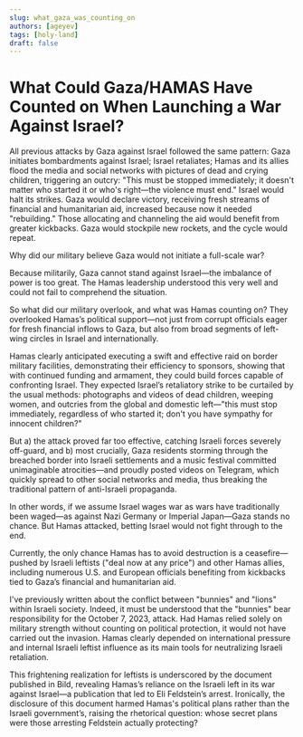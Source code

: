```yaml
---
slug: what_gaza_was_counting_on
authors: [ageyev]
tags: [holy-land]
draft: false
---
```


# What Could Gaza/HAMAS Have Counted on When Launching a War Against Israel?

All previous attacks by Gaza against Israel followed the same pattern: Gaza initiates bombardments against Israel; Israel retaliates; Hamas and its allies flood the media and social networks with pictures of dead and crying children, triggering an outcry: "This must be stopped immediately; it doesn't matter who started it or who's right—the violence must end." Israel would halt its strikes. Gaza would declare victory, receiving fresh streams of financial and humanitarian aid, increased because now it needed "rebuilding." Those allocating and channeling the aid would benefit from greater kickbacks. Gaza would stockpile new rockets, and the cycle would repeat.

Why did our military believe Gaza would not initiate a full-scale war? 

<!--truncate--> 

Because militarily, Gaza cannot stand against Israel—the imbalance of power is too great. The Hamas leadership understood this very well and could not fail to comprehend the situation.

So what did our military overlook, and what was Hamas counting on? They overlooked Hamas’s political support—not just from corrupt officials eager for fresh financial inflows to Gaza, but also from broad segments of left-wing circles in Israel and internationally.

Hamas clearly anticipated executing a swift and effective raid on border military facilities, demonstrating their efficiency to sponsors, showing that with continued funding and armament, they could build forces capable of confronting Israel. They expected Israel’s retaliatory strike to be curtailed by the usual methods: photographs and videos of dead children, weeping women, and outcries from the global and domestic left—"this must stop immediately, regardless of who started it; don't you have sympathy for innocent children?"

But a) the attack proved far too effective, catching Israeli forces severely off-guard, and b) most crucially, Gaza residents storming through the breached border into Israeli settlements and a music festival committed unimaginable atrocities—and proudly posted videos on Telegram, which quickly spread to other social networks and media, thus breaking the traditional pattern of anti-Israeli propaganda.

In other words, if we assume Israel wages war as wars have traditionally been waged—as against Nazi Germany or Imperial Japan—Gaza stands no chance. But Hamas attacked, betting Israel would not fight through to the end.

Currently, the only chance Hamas has to avoid destruction is a ceasefire—pushed by Israeli leftists ("deal now at any price") and other Hamas allies, including numerous U.S. and European officials benefiting from kickbacks tied to Gaza’s financial and humanitarian aid.

I've previously written about the conflict between "bunnies" and "lions" within Israeli society. Indeed, it must be understood that the "bunnies" bear responsibility for the October 7, 2023, attack. Had Hamas relied solely on military strength without counting on political protection, it would not have carried out the invasion. Hamas clearly depended on international pressure and internal Israeli leftist influence as its main tools for neutralizing Israeli retaliation.

This frightening realization for leftists is underscored by the document published in Bild, revealing Hamas’s reliance on the Israeli left in its war against Israel—a publication that led to Eli Feldstein’s arrest. Ironically, the disclosure of this document harmed Hamas's political plans rather than the Israeli government’s, raising the rhetorical question: whose secret plans were those arresting Feldstein actually protecting?


